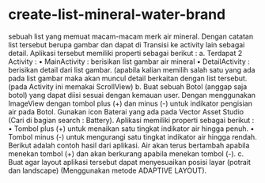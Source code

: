 # create-list-mineral-water-brand
sebuah list yang memuat macam-macam merk air mineral. Dengan catatan list tersebut berupa gambar dan dapat di Transisi ke activity lain sebagai detail.
Aplikasi tersebut memiliki properti sebagai berikut :
a. Terdapat 2 Activity :
  • MainActivity : berisikan list gambar air mineral
  • DetailActivity : berisikan detail dari list gambar. (apabila kalian memilih salah satu yang ada pada list gambar maka akan muncul detail berkaitan dengan list tersebut. (pada Activity ini memakai ScrollView)
b. Buat sebuah Botol (anggap saja botol) yang dapat diisi sesuai dengan kemauan user. Dengan menggunakan ImageView dengan tombol plus (+) dan minus (-) untuk indikator pengisian air pada Botol. Gunakan icon Baterai yang ada pada Vector Asset Studio (Cari di bagian search : Battery).
    Aplikasi memiliki properti sebagai berikut :
    • Tombol plus (+) untuk menaikan satu tingkat indikator air hingga penuh.
    • Tombol minus (-) untuk mengurangi satu tingkat indikator air hingga rendah. Berikut adalah contoh hasil dari aplikasi. Air akan terus bertambah apabila menekan tombol (+) dan akan berkurang apabila menekan tombol (-).
c. Buat agar layout aplikasi tersebut dapat menyesuaikan posisi layar (potrait dan landscape) (Menggunakan metode ADAPTIVE LAYOUT).
